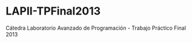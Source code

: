 LAPII-TPFinal2013
=================

Cátedra Laboratorio Avanzado de Programación - Trabajo Práctico Final 2013
